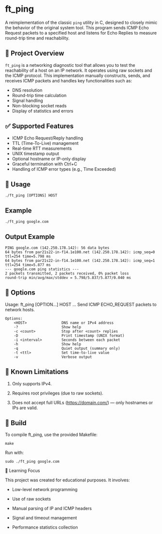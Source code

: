 # ft_ping

A reimplementation of the classic `ping` utility in C, designed to closely mimic the behavior of the original system tool. This program sends ICMP Echo Request packets to a specified host and listens for Echo Replies to measure round-trip time and reachability.

## 🚀 Project Overview

`ft_ping` is a networking diagnostic tool that allows you to test the reachability of a host on an IP network. It operates using raw sockets and the ICMP protocol. This implementation manually constructs, sends, and receives ICMP packets and handles key functionalities such as:

- DNS resolution
- Round-trip time calculation
- Signal handling
- Non-blocking socket reads
- Display of statistics and errors

## ✅ Supported Features

- ICMP Echo Request/Reply handling
- TTL (Time-To-Live) management
- Real-time RTT measurements
- UNIX timestamp output
- Optional hostname or IP-only display
- Graceful termination with Ctrl+C
- Handling of ICMP error types (e.g., Time Exceeded)

## 🧩 Usage

```
./ft_ping [OPTIONS] HOST
```

## Example

```
./ft_ping google.com
```

## Output Example

```
PING google.com (142.250.178.142): 56 data bytes
64 bytes from par21s22-in-f14.1e100.net (142.250.178.142): icmp_seq=0 ttl=254 time=5.798 ms
64 bytes from par21s22-in-f14.1e100.net (142.250.178.142): icmp_seq=1 ttl=254 time=5.877 ms
--- google.com ping statistics ---
2 packets transmitted, 2 packets received, 0% packet loss
round-trip min/avg/max/stddev = 5.798/5.837/5.877/0.040 ms
```

## 🧵 Options

Usage: ft_ping [OPTION...] HOST ...
Send ICMP ECHO_REQUEST packets to network hosts.

    Options:
        <HOST>                DNS name or IPv4 address
        -?                    Show help
        -c <count>            Stop after <count> replies
        -D                    Print timestamp (UNIX format)
        -i <interval>         Seconds between each packet
        -h                    Show help
        -q                    Quiet output (summary only)
        -t <ttl>              Set time-to-live value
        -v                    Verbose output

## 🛑 Known Limitations

1. Only supports IPv4.

2. Requires root privileges (due to raw sockets).

3. Does not accept full URLs (https://domain.com/) — only hostnames or IPs are valid.

## 🔧 Build

To compile ft_ping, use the provided Makefile:

    make

Run with:

    sudo ./ft_ping google.com

🧠 Learning Focus

This project was created for educational purposes. It involves:

- Low-level network programming

- Use of raw sockets

- Manual parsing of IP and ICMP headers

- Signal and timeout management

- Performance statistics collection